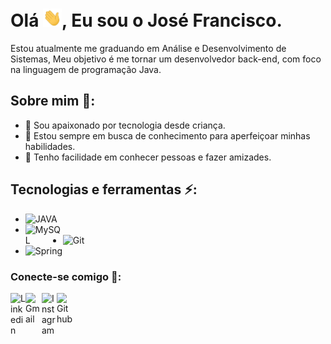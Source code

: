 # Olá <img src="https://raw.githubusercontent.com/ABSphreak/ABSphreak/master/gifs/Hi.gif" width="30px">, Eu sou o José Francisco.
Estou atualmente me graduando em Análise e Desenvolvimento de Sistemas, Meu objetivo é me tornar um desenvolvedor back-end, com foco na linguagem de programação Java.

## Sobre mim 🧑:
- 🧞 Sou apaixonado por tecnologia desde criança.
- 🔭 Estou sempre em busca de conhecimento para aperfeiçoar minhas habilidades.
- 👯 Tenho facilidade em conhecer pessoas e fazer amizades.

## Tecnologias e ferramentas ⚡:
- <img align="left" alt="JAVA" width="60px" src="https://img.shields.io/badge/Java-ED8B00?style=for-the-badge&logo=openjdk&logoColor=white" />
- <img align="left" alt="MySQL" width="60px" src="https://img.shields.io/badge/MySQL-00000F?style=for-the-badge&logo=mysql&logoColor=white" />
- <img align="left" alt="Git" width="60px" src="https://img.shields.io/badge/GIT-E44C30?style=for-the-badge&logo=git&logoColor=white" />
- <img align="left" alt="Spring" width="60px" src="https://img.shields.io/badge/Spring-6DB33F?style=for-the-badge&logo=spring&logoColor=white"/>



### Conecte-se comigo 🤝:
<a href="https://www.linkedin.com/in/josé-francisco-marques-neto-67383622b/">
 <img align="left" alt="Linkedin" width="24px" src="https://www.vectorlogo.zone/logos/linkedin/linkedin-icon.svg" />
</a>
<a href="mailto:netomarques@gmail.com">
  <img align="left" alt="Gmail" width="26px" src="https://www.vectorlogo.zone/logos/gmail/gmail-icon.svg" />
</a>
<a href="https://www.instagram.com/zemarques_96/">
  <img align="left" alt="Instagram" width="24px" src="https://www.vectorlogo.zone/logos/instagram/instagram-icon.svg" />
</a>
 <a href="https://github.com/ZeMarques96">
  <img align="left" alt="Github" width="26px" src="https://www.vectorlogo.zone/logos/github/github-tile.svg" />
</a>
